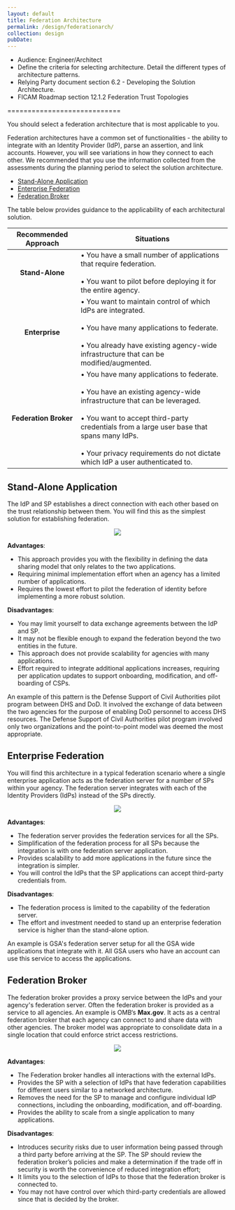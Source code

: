 ```yaml
---
layout: default
title: Federation Architecture  
permalink: /design/federationarch/
collection: design
pubDate: 
---
```


- Audience: Engineer/Architect
- Define the criteria for selecting architecture. Detail the different types of architecture patterns.
- Relying Party document section 6.2 - Developing the Solution Architecture.
- FICAM Roadmap section 12.1.2 Federation Trust Topologies

============================

You should select a federation architecture that is most applicable to you.

Federation architectures have a common set of functionalities - the ability to integrate with an Identity Provider (IdP), parse an assertion, and link accounts. However, you will see variations in how they connect to each other. We recommended that you use the information collected from the assessments during the planning period to select the solution architecture.

- [Stand-Alone Application](#stand-alone-application)
- [Enterprise Federation](#enterprise-federation)
- [Federation Broker](#federation-broker)

The table below provides guidance to the applicability of each architectural solution. 

| <center> Recommended Approach </center> | <center> Situations </center> | 
|:---------------------------------------:|-------------------------------|
| **Stand-Alone** | • You have a small number of applications that require federation. <br/><br/> • You want to pilot before deploying it for the entire agency. |
| **Enterprise** | • You want to maintain control of which IdPs are integrated. <br><br> • You have many applications to federate. <br/><br/> • You already have existing agency-wide infrastructure that can be modified/augmented. |
| **Federation Broker** | • You have many applications to federate. <br/><br/> • You have an existing agency-wide infrastructure that can be leveraged. <br/><br/> • You want to accept third-party credentials from a large user base that spans many IdPs. <br/><br/> • Your privacy requirements do not dictate which IdP a user authenticated to. |


## Stand-Alone Application

The IdP and SP establishes a direct connection with each other based on the trust relationship between them. You will find this as the simplest solution for establishing federation. 

<div style="text-align:center"><img src="{{site.baseurl}}/img/stand-alone.png"/></div>

**Advantages**:
- This approach provides you with the flexibility in defining the data sharing model that only relates to the two applications.
- Requiring minimal implementation effort when an agency has a limited number of applications. 
- Requires the lowest effort to pilot the federation of identity before implementing a more robust solution.

**Disadvantages**:
- You may limit yourself to data exchange agreements between the IdP and SP.
- It may not be flexible enough to expand the federation beyond the two entities in the future.
- This approach does not provide scalability for agencies with many applications.
- Effort required to integrate additional applications increases, requiring per application updates to support onboarding, modification, and off-boarding of CSPs.

An example of this pattern is the Defense Support of Civil Authorities pilot program between DHS and DoD. It involved the exchange of data between the two agencies for the purpose of enabling DoD personnel to access DHS resources. The Defense Support of Civil Authorities pilot program involved only two organizations and the point-to-point model was deemed the most appropriate.

## Enterprise Federation

You will find this architecture in a typical federation scenario where a single enterprise application acts as the federation server for a number of SPs within your agency. The federation server integrates with each of the Identity Providers (IdPs) instead of the SPs directly.

<div style="text-align:center"><img src="{{site.baseurl}}/img/fed-arch.png"/></div>

**Advantages**:
- The federation server provides the federation services for all the SPs.
- Simplification of the federation process for all SPs because the integration is with one federation server application.
- Provides scalability to add more applications in the future since the integration is simpler.
- You will control the IdPs that the SP applications can accept third-party credentials from.

**Disadvantages**:
- The federation process is limited to the capability of the federation server.
- The effort and investment needed to stand up an enterprise federation service is higher than the stand-alone option.

An example is GSA's federation server setup for all the GSA wide applications that integrate with it. All GSA users who have an account can use this service to access the applications.

## Federation Broker

The federation broker provides a proxy service between the IdPs and your agency's federation server. Often the federation broker is provided as a service to all agencies. An example is OMB‘s **Max.gov**. It acts as a central federation broker that each agency can connect to and share data with other agencies. The broker model was appropriate to consolidate data in a single location that could enforce strict access restrictions.

<div style="text-align:center"><img src="{{site.baseurl}}/img/fed-broker.png"/></div>

**Advantages**:
- The Federation broker handles all interactions with the external IdPs.
- Provides the SP with a selection of IdPs that have federation capabilities for different users similar to a networked architecture. 
- Removes the need for the SP to manage and configure individual IdP connections, including the onboarding, modification, and off-boarding. 
- Provides the ability to scale from a single application to many applications. 

**Disadvantages**:
- Introduces security risks due to user information being passed through a third party before arriving at the SP. The SP should review the federation broker’s policies and make a determination if the trade off in security is worth the convenience of reduced integration effort; 
- It limits you to the selection of IdPs to those that the federation broker is connected to.
- You may not have control over which third-party credentials are allowed since that is decided by the broker.


























